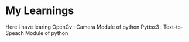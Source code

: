 # My Learnings
Here i have learing
OpenCv : Camera Module of python
Pyttsx3 : Text-to-Speach Module of python
